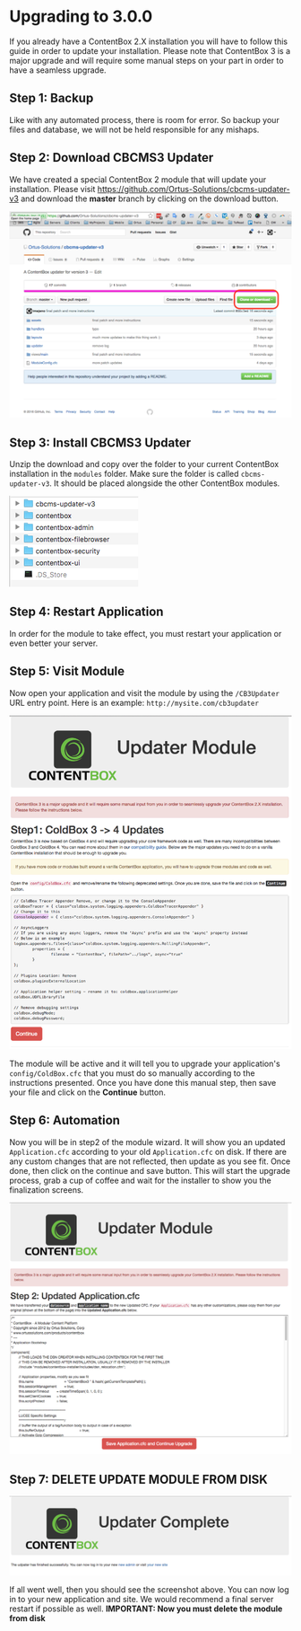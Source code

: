 # Upgrading to 3.0.0

If you already have a ContentBox 2.X installation you will have to follow this guide in order to update your installation.  Please note that ContentBox 3 is a major upgrade and will require some manual steps on your part in order to have a seamless upgrade.

## Step 1: Backup
Like with any automated process, there is room for error. So backup your files and database, we will not be held responsible for any mishaps.

## Step 2: Download CBCMS3 Updater
We have created a special ContentBox 2 module that will update your installation.  Please visit https://github.com/Ortus-Solutions/cbcms-updater-v3 and download the **master** branch by clicking on the download button.

<img src="images/cb3updater-github.png">

## Step 3: Install CBCMS3 Updater

Unzip the download and copy over the folder to your current ContentBox installation in the `modules` folder.  Make sure the folder is called `cbcms-updater-v3`. It should be placed alongside the other ContentBox modules.

<img src="images/cb3updater-module.png">

## Step 4: Restart Application
In order for the module to take effect, you must restart your application or even better your server.  

## Step 5: Visit Module
Now open your application and visit the module by using the `/CB3Updater` URL entry point.  Here is an example: `http://mysite.com/cb3updater`

<img src="images/cb3updater-step1.png">

The module will be active and it will tell you to upgrade your application's `config/ColdBox.cfc` that you must do so manually according to the instructions presented.  Once you have done this manual step, then save your file and click on the **Continue** button.

## Step 6: Automation
Now you will be in step2 of the module wizard.  It will show you an updated `Application.cfc` according to your old `Application.cfc` on disk.  If there are any custom changes that are not reflected, then update as you see fit.  Once done, then click on the continue and save button. This will start the upgrade process, grab a cup of coffee and wait for the installer to show you the finalization screens.

<img src="images/cb3updater-step2.png">

## Step 7: DELETE UPDATE MODULE FROM DISK
<img src="images/cb3updater-final.png">

If all went well, then you should see the screenshot above.  You can now log in to your new application and site.  We would recommend a final server restart if possible as well. **IMPORTANT: Now you must delete the module from disk**
